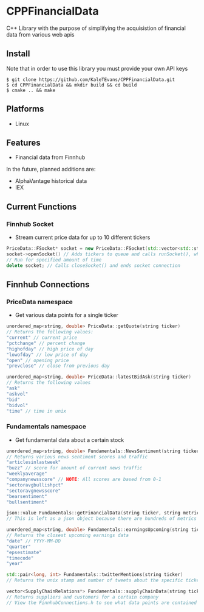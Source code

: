# CPPFinancialData

C++ Library with the purpose of simplifying the acquisistion of financial data from various web apis

## Install

Note that in order to use this library you must provide your own API keys

```console
$ git clone https://github.com/KaleTEvans/CPPFinancialData.git
$ cd CPPFinancialData && mkdir build && cd build
$ cmake .. && make 
```

## Platforms 
* Linux

## Features
* Financial data from Finnhub

In the future, planned additions are:
* AlphaVantage historical data
* IEX

## Current Functions

### Finnhub Socket
* Stream current price data for up to 10 different tickers

```c++
PriceData::FSocket* socket = new PriceData::FSocket(std::vector<std::string>& tickers)
socket->openSocket() // Adds tickers to queue and calls runSocket(), which opens up the socket connection
// Run for specified amount of time
delete socket; // Calls closeSocket() and ends socket connection
```

## Finnhub Connections

### PriceData namespace
* Get various data points for a single ticker

```c++
unordered_map<string, double> PriceData::getQuote(string ticker)
// Returns the following values:
"current" // current price
"pctchange" // percent change
"highofday" // high price of day
"lowofday" // low price of day
"open" // opening price
"prevclose" // close from previous day  

unordered_map<string, double> PriceData::latestBidAsk(string ticker)
// Returns the following values
"ask"
"askvol"
"bid"
"bidvol"
"time" // time in unix
```

### Fundamentals namespace
* Get fundamental data about a certain stock

```c++
unordered_map<string, double> Fundamentals::NewsSentiment(string ticker)
// Returns various news sentiment scores and traffic
"articlesinlastweek" 
"buzz" // score for amount of current news traffic
"weeklyaverage"
"companynewsscore" // NOTE: All scores are based from 0-1
"sectoravgbullishpct"
"sectoravgnewsscore"
"bearsentiment"
"bullsentiment"

json::value Fundamentals::getFinancialData(string ticker, string metric)
// This is left as a json object because there are hundreds of metrics to choose from 

unordered_map<string, double> Fundamentals::earningsUpcoming(string ticker) 
// Returns the closest upcoming earnings data
"date" // YYYY-MM-DD
"quarter"
"epsestimate"
"timecode"
"year"

std::pair<long, int> Fundamentals::twitterMentions(string ticker)
// Returns the unix stamp and number of tweets about the specific ticker within the last hour

vector<SupplyChainRelations*> Fundamentals::supplyChainData(string ticker)
// Returns suppliers and customers for a certain company
// View the FinnhubConnections.h to see what data points are contained in the SupplyChainRelations type
```